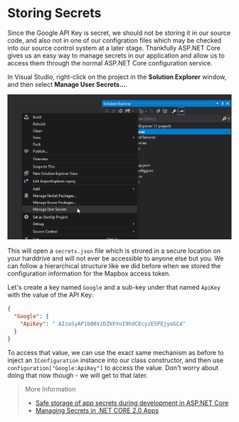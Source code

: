 # Storing Secrets

Since the Google API Key is secret, we should not be storing it in our source code, and also not in one of our configration files which may be checked into our source control system at a later stage. Thankfully ASP.NET Core gives us an easy way to manage secrets in our application and allow us to access them through the normal ASP.NET Core configuration service. 

In Visual Studio, right-click on the project in the **Solution Explorer** window, and then select **Manage User Secrets...**. 

![](manage-user-secrets.png)

This will open a `secrets.json` file which is strored in a secure location on your harddrive and will not ever be accessible to anyone else but you. We can follow a hierarchical structure like we did before when we stored the configuration information for the Mapbox access token.

Let's create a key named `Google` and a sub-key under that named `ApiKey` with the value of the API Key:

```json
{
  "Google": {
    "ApiKey": " AIzaSyAP1b08VzDZkhYoI9hdCEcyzE5PEjyoGC4"
  }
}
```

To access that value, we can use the exact same mechanism as before to inject an `IConfiguration` instance into our class constructor, and then use `configuration["Google:ApiKey"]` to access the value. Don't worry about doing that now though - we will get to that later.

> More Information
>
> * [Safe storage of app secrets during development in ASP.NET Core](https://docs.microsoft.com/en-us/aspnet/core/security/app-secrets?tabs=visual-studio)
> * [Managing Secrets in .NET CORE 2.0 Apps](https://blogs.msdn.microsoft.com/mihansen/2017/09/10/managing-secrets-in-net-core-2-0-apps/)